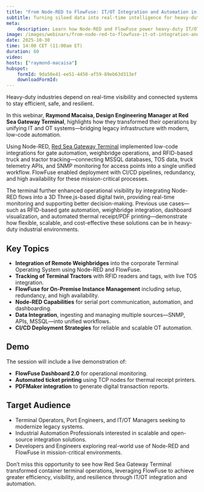```yaml
---
title: "From Node-RED to FlowFuse: IT/OT Integration and Automation in Container Terminals"
subtitle: Turning siloed data into real-time intelligence for heavy-duty industrial operations
meta:
    description: Learn how Node-RED and FlowFuse power heavy-duty IT/OT integration, automation, and real-time visibility in container terminals and beyond.
image: /images/webinars/from-node-red-to-flowfuse-it-ot-integration-and-automation-in-container-terminals.jpg
date: 2025-10-30
time: 14:00 CET (11:00am ET)
duration: 60
video: 
hosts: ["raymond-macaisa"]
hubspot:
    formId: 9da50e41-ee51-4450-af59-89eb63d313ef
    downloadFormId: 
---
```

Heavy-duty industries depend on real-time visibility and connected systems to stay efficient, safe, and resilient.  

In this webinar, **Raymond Macaisa, Design Engineering Manager at Red Sea Gateway Terminal**, highlights how they transformed their operations by unifying IT and OT systems—bridging legacy infrastructure with modern, low-code automation.  

<!--more-->

Using Node-RED, [Red Sea Gateway Terminal](https://rsgt.com/) implemented low-code integrations for gate automation, weighbridge operations, and RFID-based truck and tractor tracking—connecting MSSQL databases, TOS data, truck telemetry APIs, and SNMP monitoring for access points into a single unified workflow. FlowFuse enabled deployment with CI/CD pipelines, redundancy, and high availability for these mission-critical processes.

The terminal further enhanced operational visibility by integrating Node-RED flows into a 3D Three.js-based digital twin, providing real-time monitoring and supporting better decision-making. Previous use cases—such as RFID-based gate automation, weighbridge integration, dashboard visualization, and automated thermal receipt/PDF printing—demonstrate how flexible, scalable, and cost-effective these solutions can be in heavy-duty industrial environments.

## Key Topics

- **Integration of Remote Weighbridges** into the corporate Terminal Operating System using Node-RED and FlowFuse.
- **Tracking of Terminal Tractors** with RFID readers and tags, with live TOS integration.
- **FlowFuse for On-Premise Instance Management** including setup, redundancy, and high availability.
- **Node-RED Capabilities** for serial port communication, automation, and dashboarding.
- **Data Integration**, ingesting and managing multiple sources—SNMP, APIs, MSSQL—into unified workflows.
- **CI/CD Deployment Strategies** for reliable and scalable OT automation.

## Demo

The session will include a live demonstration of:

- **FlowFuse Dashboard 2.0** for operational monitoring.
- **Automated ticket printing** using TCP nodes for thermal receipt printers.
- **PDFMaker integration** to generate digital transaction reports.

## Target Audience

- Terminal Operators, Port Engineers, and IT/OT Managers seeking to modernize legacy systems.
- Industrial Automation Professionals interested in scalable and open-source integration solutions.
- Developers and Engineers exploring real-world use of Node-RED and FlowFuse in mission-critical environments.

Don’t miss this opportunity to see how Red Sea Gateway Terminal transformed container terminal operations, leveraging FlowFuse to achieve greater efficiency, visibility, and resilience through IT/OT integration and automation.